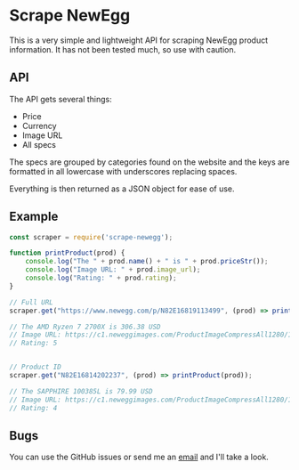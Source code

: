 # Scrape NewEgg

This is a very simple and lightweight API for scraping NewEgg product
information. It has not been tested much, so use with caution.

## API

The API gets several things:

* Price
* Currency
* Image URL
* All specs

The specs are grouped by categories found on the website and the keys are
formatted in all lowercase with underscores replacing spaces.

Everything is then returned as a JSON object for ease of use.

## Example

```js
const scraper = require('scrape-newegg');

function printProduct(prod) {
	console.log("The " + prod.name() + " is " + prod.priceStr());
	console.log("Image URL: " + prod.image_url);
	console.log("Rating: " + prod.rating);
}

// Full URL
scraper.get("https://www.newegg.com/p/N82E16819113499", (prod) => printProduct(prod));

// The AMD Ryzen 7 2700X is 306.38 USD
// Image URL: https://c1.neweggimages.com/ProductImageCompressAll1280/19-113-499-V01.jpg
// Rating: 5


// Product ID
scraper.get("N82E16814202237", (prod) => printProduct(prod));

// The SAPPHIRE 100385L is 79.99 USD
// Image URL: https://c1.neweggimages.com/ProductImageCompressAll1280/14-202-237-01.jpg
// Rating: 4
```

## Bugs

You can use the GitHub issues or send me an [email](mailto:jonahisadev@gmail.com?subject=Scrape%20NewEgg%20Bug) and I'll take a look.
